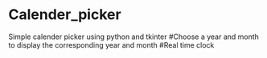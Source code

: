 # Calender_picker
Simple calender picker using python and tkinter 
#Choose a year and month to display the corresponding year and month
#Real time clock 
